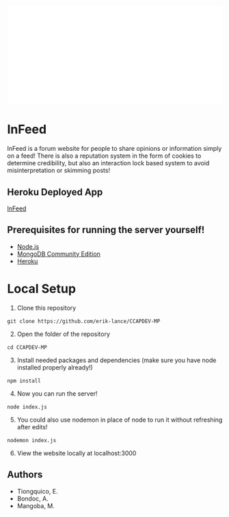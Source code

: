 ![InFeed Logo](https://github.com/erik-lance/CCAPDEV-MP/blob/master/public/images/web-logo-white.png)
# InFeed
InFeed is a forum website for people to share opinions or information simply on a feed! There is also a reputation system in the form of cookies to determine credibility, but also an interaction lock based system to avoid misinterpretation or skimming posts!

## Heroku Deployed App
[InFeed](https://ccapdev-mp-infeed.herokuapp.com/)

## Prerequisites for running the server yourself!
- [Node.js](https://nodejs.org/en/download/)
- [MongoDB Community Edition](https://www.mongodb.com/try#community)
- [Heroku](https://id.heroku.com/login)

# Local Setup
1. Clone this repository
```
git clone https://github.com/erik-lance/CCAPDEV-MP
```
2. Open the folder of the repository
```
cd CCAPDEV-MP
```
3. Install needed packages and dependencies (make sure you have node installed properly already!)
```
npm install
```
4. Now you can run the server!
```
node index.js
```
5. You could also use nodemon in place of node to run it without refreshing after edits!
```
nodemon index.js
```
6. View the website locally at localhost:3000

## Authors
* Tiongquico, E.
* Bondoc, A.
* Mangoba, M.
